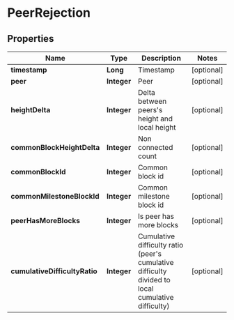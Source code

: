 # PeerRejection

## Properties
Name | Type | Description | Notes
------------ | ------------- | ------------- | -------------
**timestamp** | **Long** | Timestamp |  [optional]
**peer** | **Integer** | Peer |  [optional]
**heightDelta** | **Integer** | Delta between peers&#x27;s height and local height |  [optional]
**commonBlockHeightDelta** | **Integer** | Non connected count |  [optional]
**commonBlockId** | **Integer** | Common block id |  [optional]
**commonMilestoneBlockId** | **Integer** | Common milestone block id |  [optional]
**peerHasMoreBlocks** | **Integer** | Is peer has more blocks |  [optional]
**cumulativeDifficultyRatio** | **Integer** | Cumulative difficulty ratio (peer&#x27;s cumulative difficulty divided to local cumulative difficulty) |  [optional]
